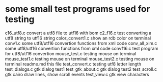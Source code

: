 # some small test programs used for testing

c16_utf8.c			convert a utf8 file to utf16 with bom
c2_f16.c			test converting a utf8 string to utf16 string
color_convert1.c	show an rdb color on terminal
conv1.c				some utf8/utf16 convertion functions from xml code
conv_all_xlm.c		some utf8/utf16 convertion functions from xml code
convf16.c			test program for utf8/utf16 convertion
mouse_test.c		testing mouse on terminal
mouse_test1.c		testing mouse on terminal
mouse_test2.c		testing mouse on terminal
readme.md			this file
test_convert.c		testing utf8 letter length
test_dialogs.c		gtk dialog test1
test_gtk_about.c	gtk dialog test2
test_scroll.c		gtk cairo draw lines, show scroll events
test_view.c			gtk view characters

